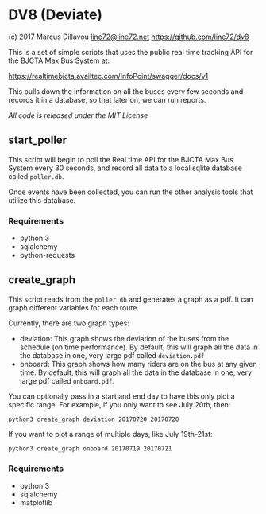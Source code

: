 # DV8 (Deviate)

(c) 2017 Marcus Dillavou <line72@line72.net>
https://github.com/line72/dv8

This is a set of simple scripts that uses the public real time tracking API
for the BJCTA Max Bus System at:

https://realtimebjcta.availtec.com/InfoPoint/swagger/docs/v1

This pulls down the information on all the buses every few seconds and
records it in a database, so that later on, we can run reports.

*All code is released under the MIT License*

## start_poller

This script will begin to poll the Real time API for the BJCTA Max Bus
System every 30 seconds, and record all data to a local sqlite
database called `poller.db`.

Once events have been collected, you can run the other analysis tools
that utilize this database.

### Requirements

 * python 3
 * sqlalchemy
 * python-requests

## create_graph

This script reads from the `poller.db` and generates a graph as a pdf. It can graph different variables for each route.

Currently, there are two graph types:

 - deviation: This graph shows the deviation of the buses from the
schedule (on time performance). By default, this will graph all the
data in the database in one, very large pdf called `deviation.pdf`
 - onboard: This graph shows how many riders are on the bus at any given time. By default, this will graph all the data in the database in one, very large pdf called `onboard.pdf`.

You can optionally pass in a start and end day to have this only plot
a specific range. For example, if you only want to see July 20th,
then:

`python3 create_graph deviation 20170720 20170720`

If you want to plot a range of multiple days, like July 19th-21st:

`python3 create_graph onboard 20170719 20170721`

### Requirements
 
 * python 3
 * sqlalchemy
 * matplotlib
